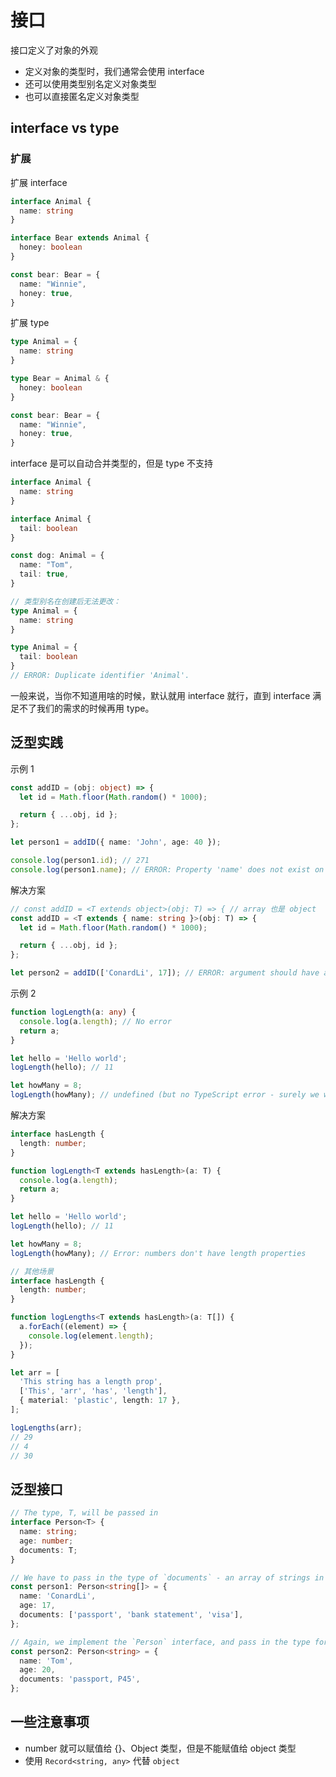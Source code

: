 # 接口

接口定义了对象的外观

- 定义对象的类型时，我们通常会使用 interface
- 还可以使用类型别名定义对象类型
- 也可以直接匿名定义对象类型

## interface vs type

### 扩展

扩展 interface

```ts
interface Animal {
  name: string
}

interface Bear extends Animal {
  honey: boolean
}

const bear: Bear = {
  name: "Winnie",
  honey: true,
}
```

扩展 type

```ts
type Animal = {
  name: string
}

type Bear = Animal & {
  honey: boolean
}

const bear: Bear = {
  name: "Winnie",
  honey: true,
}
```

interface 是可以自动合并类型的，但是 type 不支持

```ts
interface Animal {
  name: string
}

interface Animal {
  tail: boolean
}

const dog: Animal = {
  name: "Tom",
  tail: true,
}

// 类型别名在创建后无法更改：
type Animal = {
  name: string
}

type Animal = {
  tail: boolean
}
// ERROR: Duplicate identifier 'Animal'.

```

一般来说，当你不知道用啥的时候，默认就用 interface 就行，直到 interface 满足不了我们的需求的时候再用 type。


## 泛型实践

示例 1

```ts
const addID = (obj: object) => {
  let id = Math.floor(Math.random() * 1000);

  return { ...obj, id };
};

let person1 = addID({ name: 'John', age: 40 });

console.log(person1.id); // 271
console.log(person1.name); // ERROR: Property 'name' does not exist on type '{ id: number; }'.
```

解决方案

```ts
// const addID = <T extends object>(obj: T) => { // array 也是 object
const addID = <T extends { name: string }>(obj: T) => {
  let id = Math.floor(Math.random() * 1000);

  return { ...obj, id };
};

let person2 = addID(['ConardLi', 17]); // ERROR: argument should have a name property with string value
```

示例 2

```ts
function logLength(a: any) {
  console.log(a.length); // No error
  return a;
}

let hello = 'Hello world';
logLength(hello); // 11

let howMany = 8;
logLength(howMany); // undefined (but no TypeScript error - surely we want TypeScript to tell us we've tried to access a length property on a number!)
```

解决方案

```ts
interface hasLength {
  length: number;
}

function logLength<T extends hasLength>(a: T) {
  console.log(a.length);
  return a;
}

let hello = 'Hello world';
logLength(hello); // 11

let howMany = 8;
logLength(howMany); // Error: numbers don't have length properties

// 其他场景
interface hasLength {
  length: number;
}

function logLengths<T extends hasLength>(a: T[]) {
  a.forEach((element) => {
    console.log(element.length);
  });
}

let arr = [
  'This string has a length prop',
  ['This', 'arr', 'has', 'length'],
  { material: 'plastic', length: 17 },
];

logLengths(arr);
// 29
// 4
// 30
```

## 泛型接口

```ts
// The type, T, will be passed in
interface Person<T> {
  name: string;
  age: number;
  documents: T;
}

// We have to pass in the type of `documents` - an array of strings in this case
const person1: Person<string[]> = {
  name: 'ConardLi',
  age: 17,
  documents: ['passport', 'bank statement', 'visa'],
};

// Again, we implement the `Person` interface, and pass in the type for documents - in this case a string
const person2: Person<string> = {
  name: 'Tom',
  age: 20,
  documents: 'passport, P45',
};
```

## 一些注意事项

- number 就可以赋值给 {}、Object 类型，但是不能赋值给 object 类型
- 使用 `Record<string, any>` 代替 `object`
